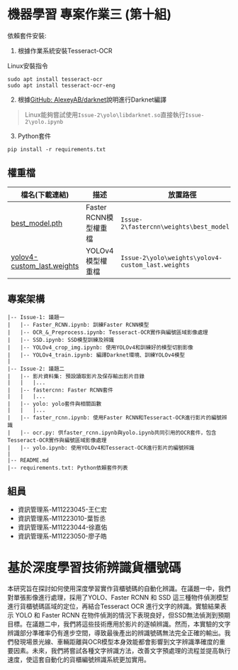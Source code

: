 # 機器學習 專案作業三 (第十組)

依賴套件安裝:

1. 根據作業系統安裝Tesseract-OCR

Linux安裝指令

```shell
sudo apt install tesseract-ocr
sudo apt install tesseract-ocr-eng
```

2. 根據[GitHub: AlexeyAB/darknet](https://github.com/AlexeyAB/darknet)說明進行Darknet編譯  
>Linux能夠嘗試使用`Issue-2\yolo\libdarknet.so`直接執行`Issue-2\yolo.ipynb`

3. Python套件

```shell
pip install -r requirements.txt
```

## 權重檔

| 檔名(下載連結) | 描述 | 放置路徑 |
| -- | -- | -- |
| [best_model.pth](https://liveyuntechedu-my.sharepoint.com/:u:/g/personal/m11223010_live_yuntech_edu_tw/EZ850HAw979JiWhoGTXWNwoByuMz0zYChGoaL7Wbrbr3Fg?e=fyvQIQ) | Faster RCNN模型權重檔 | `Issue-2\fastercnn\weights\best_model.pth` |
| [yolov4-custom_last.weights](https://liveyuntechedu-my.sharepoint.com/:u:/g/personal/m11223010_live_yuntech_edu_tw/Ec5r-CfSO85Lq2D6QdL1irIBZ4Aq8xv-weRU21bEv2hf0g?e=YRTXYC) | YOLOv4模型權重檔 | `Issue-2\yolo\weights\yolov4-custom_last.weights` |

## 專案架構

```
|-- Issue-1: 議題一
|   |-- Faster_RCNN.ipynb: 訓練Faster RCNN模型
|   |-- OCR_&_Preprocess.ipynb: Tesseract-OCR實作與編號區域影像處理
|   |-- SSD.ipynb: SSD模型訓練及辨識
|   |-- YOLOv4_crop_img.ipynb: 使用YOLOv4和訓練好的模型切割影像
|   |-- YOLOv4_train.ipynb: 編譯Darknet環境、訓練YOLOv4模型
|
|-- Issue-2: 議題二
|   |-- 影片資料集: 預設讀取影片及保存輸出影片目錄
|   |   |...
|   |-- fastercnn: Faster RCNN套件
|   |   |...
|   |-- yolo: yolo套件與相關函數
|   |   |...
|   |-- faster_rcnn.ipynb: 使用Faster RCNN和Tesseract-OCR進行影片的編號辨識
|   |-- ocr.py: 供faster_rcnn.ipynb與yolo.ipynb共同引用的OCR套件，包含Tesseract-OCR實作與編號區域影像處理
|   |-- yolo.ipynb: 使用YOLOv4和Tesseract-OCR進行影片的編號辨識
|
|-- README.md
|-- requirements.txt: Python依賴套件列表
```


## 組員

* 資訊管理系-M11223045-王仁宏
* 資訊管理系-M11223010-葉哲丞
* 資訊管理系-M11223044-徐嘉佑
* 資訊管理系-M11223050-廖子皓

# 基於深度學習技術辨識貨櫃號碼

本研究旨在探討如何使用深度學習實作貨櫃號碼的自動化辨識。在議題一中，我們對單張影像進行處理，採用了YOLO、Faster RCNN 和 SSD 這三種物件偵測模型進行貨櫃號碼區域的定位，再結合Tesseract OCR 進行文字的辨識。實驗結果表示 YOLO 和 Faster RCNN 在物件偵測的情況下表現良好，但SSD無法偵測到預期目標。在議題二中，我們將這些技術應用於影片的逐幀辨識。然而，本實驗的文字辨識部分準確率仍有進步空間，導致最後產出的辨識號碼無法完全正確的輸出。我們發現場景光線、車輛距離與OCR模型本身效能都會影響到文字辨識準確度的重要因素。未來，我們將嘗試各種文字辨識方法，改善文字預處理的流程並提高執行速度，使這套自動化的貨櫃編號辨識系統更加實用。
